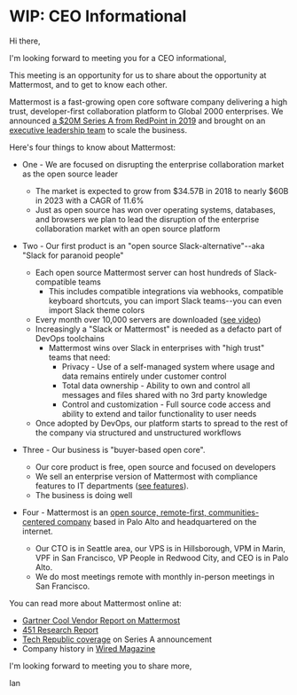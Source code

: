 # WIP: CEO Informational 

Hi there, 

I'm looking forward to meeting you for a CEO informational, 

This meeting is an opportunity for us to share about the opportunity at Mattermost, and to get to know each other. 

Mattermost is a fast-growing open core software company delivering a high trust, developer-first collaboration platform to Global 2000 enterprises. We announced [a $20M Series A from RedPoint in 2019](https://www.techrepublic.com/article/how-open-source-mattermost-is-sneaking-up-on-slacks-messaging-empire/) and brought on an [executive leadership team](https://www.globenewswire.com/news-release/2019/03/27/1780869/0/en/Mattermost-Builds-out-Executive-Leadership-Team-Adds-Board-of-Advisors-and-Opens-San-Francisco-Office.html) to scale the business. 

Here's four things to know about Mattermost: 

- One - We are focused on disrupting the enterprise collaboration market as the open source leader 
  -  The market is expected to grow from $34.57B in 2018 to nearly $60B in 2023 with a CAGR of 11.6%
  -  Just as open source has won over operating systems, databases, and browsers we plan to lead the disruption of the enterprise collaboration market with an open source platform  

- Two - Our first product is an "open source Slack-alternative"--aka "Slack for paranoid people" 
  -  Each open source Mattermost server can host hundreds of Slack-compatible teams 
     -  This includes compatible integrations via webhooks, compatible keyboard shortcuts, you can import Slack teams--you can even import Slack theme colors   
  -  Every month over 10,000 servers are downloaded ([see video](https://twitter.com/Mattermost/status/1116903841633587201))
  -  Increasingly a "Slack or Mattermost" is needed as a defacto part of DevOps toolchains  
     -  Mattermost wins over Slack in enterprises with "high trust" teams that need: 
        -  Privacy - Use of a self-managed system where usage and data remains entirely under customer control  
        -  Total data ownership - Ability to own and control all messages and files shared with no 3rd party knowledge 
        -  Control and customization - Full source code access and ability to extend and tailor functionality to user needs 
  -  Once adopted by DevOps, our platform starts to spread to the rest of the company via structured and unstructured workflows  

- Three - Our business is "buyer-based open core". 
  -  Our core product is free, open source and focused on developers   
  -  We sell an enterprise version of Mattermost with compliance features to IT departments ([see features](https://mattermost.com/pricing-feature-comparison/)). 
  -  The business is doing well 

- Four - Mattermost is an [open source, remote-first, communities-centered company](https://docs.mattermost.com/process/handbook.html#company) based in Palo Alto and headquartered on the internet. 

  -  Our CTO is in Seattle area, our VPS is in Hillsborough, VPM in Marin, VPF in San Francisco, VP People in Redwood City, and CEO is in Palo Alto. 
  -  We do most meetings remote with monthly in-person meetings in San Francisco. 

You can read more about Mattermost online at: 
- [Gartner Cool Vendor Report on Mattermost](https://drive.google.com/file/d/1N7KAE-IwMdUyO0O5p70LQbv15flJQ_7B/view?usp=sharing) 
- [451 Research Report](https://drive.google.com/file/d/1ss3hf68ynbJOg2LmBGieHcc3ZAQKaMuU/view?usp=sharing) 
- [Tech Republic coverage](https://www.techrepublic.com/article/how-open-source-mattermost-is-sneaking-up-on-slacks-messaging-empire/) on Series A announcement 
- Company history in [Wired Magazine](https://www.wired.com/2016/03/open-source-devs-racing-build-better-versions-slack/)  

I'm looking forward to meeting you to share more, 

Ian 




